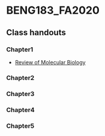 # BENG183_FA2020

## Class handouts
### Chapter1
- [Review of Molecular Biology](https://zhonglab.gitbook.io/3dgenome/chap0-preparation/0.1-molecular-biology) 
### Chapter2
### Chapter3
### Chapter4
### Chapter5
